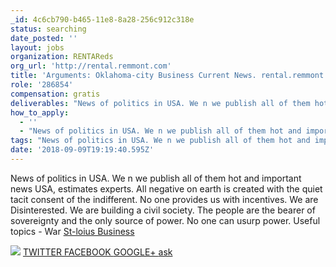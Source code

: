 ```yaml
---
_id: 4c6cb790-b465-11e8-8a28-256c912c318e
status: searching
date_posted: ''
layout: jobs
organization: RENTAReds
org_url: 'http://rental.remmont.com'
title: 'Arguments: Oklahoma-city Business Current News. rental.remmont.com'
role: '286854'
compensation: gratis
deliverables: "News of politics in USA. We n we publish all of them hot and important news USA, estimates experts. All negative on earth is created with the quiet tacit consent of the indifferent. No one provides us with incentives. We are Disinterested. We are building a civil society. The people are the bearer of sovereignty and the only source of power. No one can usurp power. Useful topics - War <a href=http://www.rental.remmont.com>St-loius Business</a> \r\n \r\n<img src=\"http://rental.remmont.com/wp-admin/images/3.jpg\"> \r\n<a href=https://twitter.com/remontkvartir> TWITTER </a> \r\n<a href=https://www.facebook.com/Usa-Business-2182181831793760/> FACEBOOK </a> \r\n<a href=https://plus.google.com/u/0/communities/100498056497161554772> GOOGLE+ </a> \r\n<a href=https://vk.com/public150751024>ask</a>"
how_to_apply:
  - ''
  - "News of politics in USA. We n we publish all of them hot and important news USA, estimates experts. All negative on earth is created with the quiet tacit consent of the indifferent. No one provides us with incentives. We are Disinterested. We are building a civil society. The people are the bearer of sovereignty and the only source of power. No one can usurp power. Useful topics - War <a href=http://www.rental.remmont.com>St-loius Business</a> \r\n \r\n<img src=\"http://rental.remmont.com/wp-admin/images/3.jpg\"> \r\n<a href=https://twitter.com/remontkvartir> TWITTER </a> \r\n<a href=https://www.facebook.com/Usa-Business-2182181831793760/> FACEBOOK </a> \r\n<a href=https://plus.google.com/u/0/communities/100498056497161554772> GOOGLE+ </a> \r\n<a href=https://vk.com/public150751024>ask</a>"
tags: "News of politics in USA. We n we publish all of them hot and important news USA, estimates experts. All negative on earth is created with the quiet tacit consent of the indifferent. No one provides us with incentives. We are Disinterested. We are building a civil society. The people are the bearer of sovereignty and the only source of power. No one can usurp power. Useful topics - War <a href=http://www.rental.remmont.com>St-loius Business</a> \r\n \r\n<img src=\"http://rental.remmont.com/wp-admin/images/3.jpg\"> \r\n<a href=https://twitter.com/remontkvartir> TWITTER </a> \r\n<a href=https://www.facebook.com/Usa-Business-2182181831793760/> FACEBOOK </a> \r\n<a href=https://plus.google.com/u/0/communities/100498056497161554772> GOOGLE+ </a> \r\n<a href=https://vk.com/public150751024>ask</a>"
date: '2018-09-09T19:19:40.595Z'
---
```

News of politics in USA. We n we publish all of them hot and important news USA, estimates experts. All negative on earth is created with the quiet tacit consent of the indifferent. No one provides us with incentives. We are Disinterested. We are building a civil society. The people are the bearer of sovereignty and the only source of power. No one can usurp power. Useful topics - War <a href=http://www.rental.remmont.com>St-loius Business</a> 
 
<img src="http://rental.remmont.com/wp-admin/images/3.jpg"> 
<a href=https://twitter.com/remontkvartir> TWITTER </a> 
<a href=https://www.facebook.com/Usa-Business-2182181831793760/> FACEBOOK </a> 
<a href=https://plus.google.com/u/0/communities/100498056497161554772> GOOGLE+ </a> 
<a href=https://vk.com/public150751024>ask</a>
